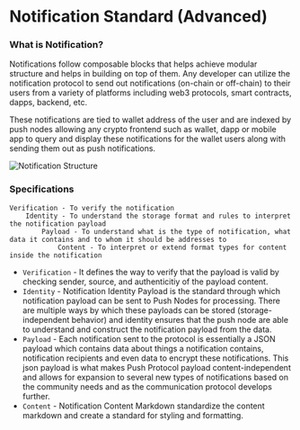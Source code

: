 # Notification Standard (Advanced)

### What is Notification?

Notifications follow composable blocks that helps achieve modular structure and helps in building on top of them. Any developer can utilize the notification protocol to send out notifications (on-chain or off-chain) to their users from a variety of platforms including web3 protocols, smart contracts, dapps, backend, etc.&#x20;

These notifications are tied to wallet address of the user and are indexed by push nodes allowing any crypto frontend such as wallet, dapp or mobile app to query and display these notifications for the wallet users along with sending them out as push notifications.

![Notification Structure](../../../../../static///assets/assets/notification.png)

### Specifications

```
Verification - To verify the notification
    Identity - To understand the storage format and rules to interpret the notification payload
        Payload - To understand what is the type of notification, what data it contains and to whom it should be addresses to
            Content - To interpret or extend format types for content inside the notification
```

* `Verification` - It defines the way to verify that the payload is valid by checking sender, source, and authenticitiy of the payload content.
* `Identity` - Notification Identity Payload is the standard through which notification payload can be sent to Push Nodes for processing. There are multiple ways by which these payloads can be stored (storage-independent behavior) and identity ensures that the push node are able to understand and construct the notification payload from the data.
* `Payload` - Each notification sent to the protocol is essentially a JSON payload which contains data about things a notification contains, notification recipients and even data to encrypt these notifications. This json payload is what makes Push Protocol payload content-independent and allows for expansion to several new types of notifications based on the community needs and as the communication protocol develops further.
* `Content` - Notification Content Markdown standardize the content markdown and create a standard for styling and formatting.
